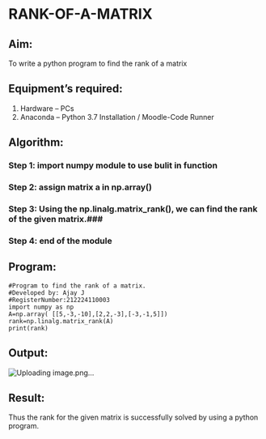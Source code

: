# RANK-OF-A-MATRIX
## Aim:
To write a python program to find the rank of a matrix
## Equipment’s required:
1. 	Hardware – PCs
2. 	Anaconda – Python 3.7 Installation / Moodle-Code Runner
## Algorithm:
### Step 1: import numpy module to use bulit in function
### Step 2: assign matrix a in np.array()
### Step 3: Using the np.linalg.matrix_rank(), we can find the rank of the given matrix.###
### Step 4: end of the module
## Program:
```
#Program to find the rank of a matrix.
#Developed by: Ajay J 
#RegisterNumber:212224110003
import numpy as np
A=np.array( [[5,-3,-10],[2,2,-3],[-3,-1,5]])
rank=np.linalg.matrix_rank(A)
print(rank)
```

## Output:

![Uploading image.png…]()

## Result:
Thus the rank for the given matrix is successfully solved by  using a python program.


